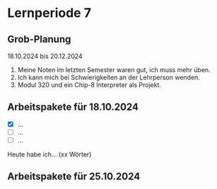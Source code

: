# Lernperiode 7

## Grob-Planung

18.10.2024 bis 20.12.2024

1. Meine Noten im letzten Semester waren gut, ich muss mehr üben.
2. Ich kann mich bei Schwierigkeiten an der Lehrperson wenden.
3. Modul 320 und ein Chip-8 Interpreter als Projekt.

## Arbeitspakete für 18.10.2024

- [x] ...
- [ ] ...
- [ ] ...

Heute habe ich... (xx Wörter)

## Arbeitspakete für 25.10.2024
